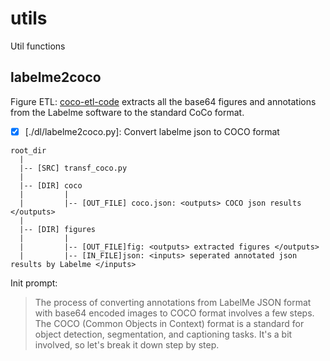 # utils
Util functions


## labelme2coco

Figure ETL: [coco-etl-code](./dl/labelme2coco.md) extracts all the base64 figures and annotations from the Labelme software to the standard CoCo format. 

- [x] [./dl/labelme2coco.py]: Convert labelme json to COCO format


```
root_dir
  |
  |-- [SRC] transf_coco.py
  |         
  |-- [DIR] coco
  |         |
  |         |-- [OUT_FILE] coco.json: <outputs> COCO json results </outputs>
  |         
  |-- [DIR] figures
  |         |
  |         |-- [OUT_FILE]fig: <outputs> extracted figures </outputs>
  |         |-- [IN_FILE]json: <inputs> seperated annotated json results by Labelme </inputs>
```

Init prompt:

> The process of converting annotations from LabelMe JSON format with base64 encoded images to COCO format involves a few steps. The COCO (Common Objects in Context) format is a standard for object detection, segmentation, and captioning tasks. It's a bit involved, so let's break it down step by step.

